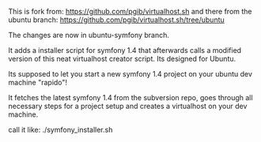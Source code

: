 This is fork from: https://github.com/pgib/virtualhost.sh
and there from the ubuntu branch: https://github.com/pgib/virtualhost.sh/tree/ubuntu

The changes are now in ubuntu-symfony branch.

It adds a installer script for symfony 1.4 that afterwards calls a modified version of this neat virtualhost creator script.
Its designed for Ubuntu.

Its supposed to let you start a new symfony 1.4 project on your ubuntu dev machine "rapido"!

It fetches the latest symfony 1.4 from the subversion repo, goes through all necessary steps for a project setup and creates a virtualhost on your dev machine.

call it like: ./symfony_installer.sh <mysymfony>
